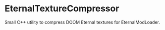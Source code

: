 # EternalTextureCompressor
Small C++ utility to compress DOOM Eternal textures for EternalModLoader.
